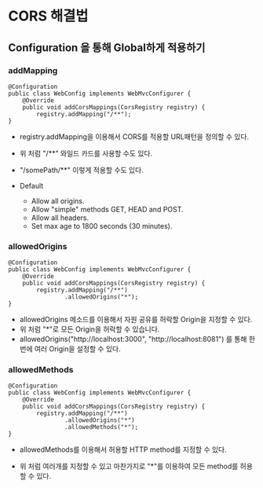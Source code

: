 # CORS 해결법

## Configuration 을 통해 Global하게 적용하기

### addMapping

    @Configuration
    public class WebConfig implements WebMvcConfigurer {
        @Override
        public void addCorsMappings(CorsRegistry registry) {
            registry.addMapping("/**");
    }    
    
    
- registry.addMapping을 이용해서 CORS를 적용할 URL패턴을 정의할 수 있다.

- 위 처럼 "/**" 와일드 카드를 사용할 수도 있다. 
- "/somePath/**" 이렇게 적용할 수도 있다.

- Default
    - Allow all origins.
    - Allow "simple" methods GET, HEAD and POST.
    - Allow all headers.
    - Set max age to 1800 seconds (30 minutes).
    
### allowedOrigins

    @Configuration
    public class WebConfig implements WebMvcConfigurer {
        @Override
        public void addCorsMappings(CorsRegistry registry) {
            registry.addMapping("/**")
                    .allowedOrigins("*");
    }    
    
- allowedOrigins 메소드를 이용해서 자원 공유를 허락할 Origin을 지정할 수 있다.
- 위 처럼 "*"로 모든 Origin을 허락할 수 있습니다.
- allowedOrigins("http://localhost:3000", "http://localhost:8081") 를 통해 한번에 여러 Origin을 설정할 수 있다.

### allowedMethods

    @Configuration
    public class WebConfig implements WebMvcConfigurer {
        @Override
        public void addCorsMappings(CorsRegistry registry) {
            registry.addMapping("/**")
                    .allowedOrigins("*")
                    .allowedMethods("*");
    }
    
- allowedMethods를 이용해서 허용할 HTTP method를 지정할 수 있다.

- 위 처럼 여러개를 지정할 수 있고 마찬가지로 "*"를 이용하여 모든 method를 허용할 수 있다.    
    
